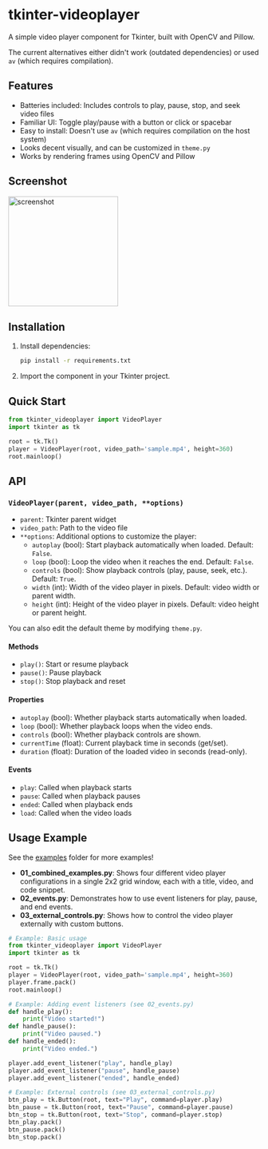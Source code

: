 # tkinter-videoplayer

A simple video player component for Tkinter, built with OpenCV and Pillow.

The current alternatives either didn't work (outdated dependencies) or used `av` (which requires compilation).

## Features
- Batteries included: Includes controls to play, pause, stop, and seek video files
- Familiar UI: Toggle play/pause with a button or click or spacebar
- Easy to install: Doesn't use `av` (which requires compilation on the host system)
- Looks decent visually, and can be customized in `theme.py`
- Works by rendering frames using OpenCV and Pillow

## Screenshot
<img height="220" alt="screenshot" src="https://github.com/user-attachments/assets/5c388770-5416-4106-bcc6-1bb6f93c7785" />



## Installation

1. Install dependencies:
   ```bash
   pip install -r requirements.txt
   ```
2. Import the component in your Tkinter project.

## Quick Start

```python
from tkinter_videoplayer import VideoPlayer
import tkinter as tk

root = tk.Tk()
player = VideoPlayer(root, video_path='sample.mp4', height=360)
root.mainloop()
```

## API

### `VideoPlayer(parent, video_path, **options)`

- `parent`: Tkinter parent widget
- `video_path`: Path to the video file
- `**options`: Additional options to customize the player:
   - `autoplay` (bool): Start playback automatically when loaded. Default: `False`.
   - `loop` (bool): Loop the video when it reaches the end. Default: `False`.
   - `controls` (bool): Show playback controls (play, pause, seek, etc.). Default: `True`.
   - `width` (int): Width of the video player in pixels. Default: video width or parent width.
   - `height` (int): Height of the video player in pixels. Default: video height or parent height.

You can also edit the default theme by modifying `theme.py`.

#### Methods
- `play()`: Start or resume playback
- `pause()`: Pause playback
- `stop()`: Stop playback and reset

#### Properties
- `autoplay` (bool): Whether playback starts automatically when loaded.
- `loop` (bool): Whether playback loops when the video ends.
- `controls` (bool): Whether playback controls are shown.
- `currentTime` (float): Current playback time in seconds (get/set).
- `duration` (float): Duration of the loaded video in seconds (read-only).

#### Events
- `play`: Called when playback starts
- `pause`: Called when playback pauses
- `ended`: Called when playback ends
- `load`: Called when the video loads

## Usage Example
See the [examples](examples/) folder for more examples!

- **01_combined_examples.py**: Shows four different video player configurations in a single 2x2 grid window, each with a title, video, and code snippet.
- **02_events.py**: Demonstrates how to use event listeners for play, pause, and end events.
- **03_external_controls.py**: Shows how to control the video player externally with custom buttons.

```python
# Example: Basic usage
from tkinter_videoplayer import VideoPlayer
import tkinter as tk

root = tk.Tk()
player = VideoPlayer(root, video_path='sample.mp4', height=360)
player.frame.pack()
root.mainloop()
```

```python
# Example: Adding event listeners (see 02_events.py)
def handle_play():
    print("Video started!")
def handle_pause():
    print("Video paused.")
def handle_ended():
    print("Video ended.")

player.add_event_listener("play", handle_play)
player.add_event_listener("pause", handle_pause)
player.add_event_listener("ended", handle_ended)
```

```python
# Example: External controls (see 03_external_controls.py)
btn_play = tk.Button(root, text="Play", command=player.play)
btn_pause = tk.Button(root, text="Pause", command=player.pause)
btn_stop = tk.Button(root, text="Stop", command=player.stop)
btn_play.pack()
btn_pause.pack()
btn_stop.pack()
```
